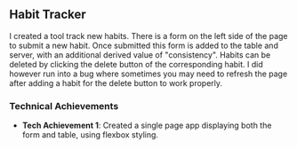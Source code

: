 ## Habit Tracker
I created a tool track new habits. There is a form on the left side of the page to submit a new habit. Once submitted this form is added to the table and server, with an additional derived value of "consistency". Habits can be deleted by clicking the delete button of the corresponding habit. I did however run into a bug where sometimes you may need to refresh the page after adding a habit for the delete button to work properly.


### Technical Achievements
- **Tech Achievement 1**: Created a single page app displaying both the form and table, using flexbox styling.


